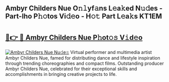 ## Ambyr Childers Nue O𝚗𝚕yf𝚊ns L𝚎a𝚔ed N𝚞𝚍es - Part-lho P𝚑𝚘tos Vi𝚍𝚎o - H𝚘𝚝 Part L𝚎a𝚔s KT1EM

# <h2><a href="http://kfblar.oniu.top/?m=Ambyr+Childers+Nue">🔗👉 🔴 Ambyr Childers Nue P𝚑ot𝚘𝚜 V𝚒d𝚎o</a></h2>

[![Ambyr Childers Nue Nu𝚍e𝚜](https://i.imgur.com/0qMVB7G.gif)](http://kfblar.oniu.top/?m=Ambyr+Childers+Nue)
Virtual performer and multimedia artist Ambyr Childers Nue, famed for distributing dance and lifestyle inspiration through trending choreographies and compact films. Outstanding producer Ambyr Childers Nue, celebrated for their exceptional skills and accomplishments in bringing creative projects to life.  

